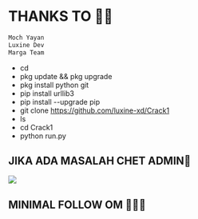 # THANKS TO 🤩🥳
```php
Moch Yayan
Luxine Dev
Marga Team
```
- cd
- pkg update && pkg upgrade
- pkg install python git
- pip install urllib3
- pip install --upgrade pip
- git clone https://github.com/luxine-xd/Crack1
- ls
- cd Crack1
- python run.py
## JIKA ADA MASALAH CHET ADMIN🙂
[![](https://img.shields.io/badge/Whatsapp-CHAT-red?logo=Whatsapp&logoColor=Brightgreen&labelColor=white)](https://wa.me/6289669084331text=Halo+kak+Luxine+ganteng)
## MINIMAL FOLLOW OM 🗿🥳🤩
